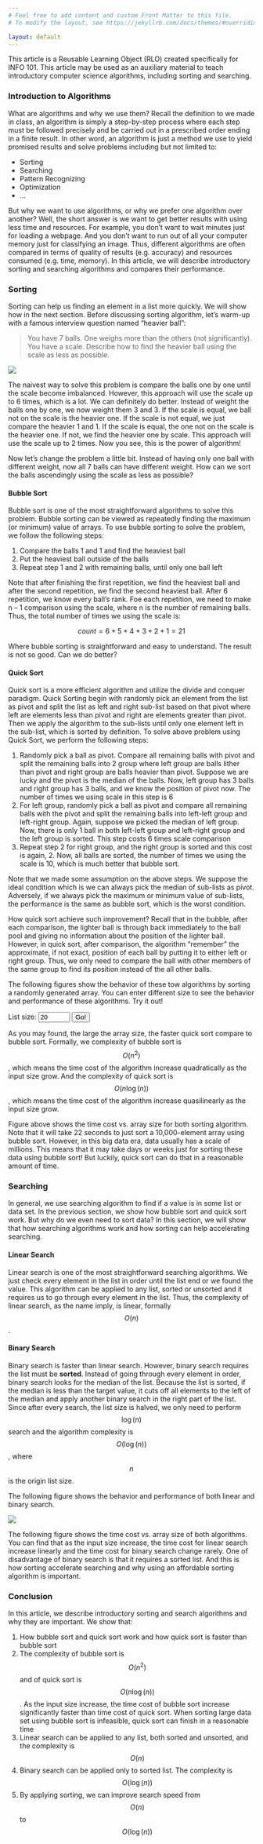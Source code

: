```yaml
---
# Feel free to add content and custom Front Matter to this file.
# To modify the layout, see https://jekyllrb.com/docs/themes/#overriding-theme-defaults

layout: default
---
```


<script src="https://d3js.org/d3.v5.min.js"></script>

<script src="sorting.js"></script>

<script type="text/javascript" async
  src="https://cdnjs.cloudflare.com/ajax/libs/mathjax/2.7.5/MathJax.js?config=TeX-MML-AM_CHTML">
</script>




This article is a Reusable Learning Object (RLO) created specifically for INFO 101. This article may be used as an auxiliary material to teach introductory computer science algorithms, including sorting and searching.

### Introduction to Algorithms

What are algorithms and why we use them? Recall the definition to we made in class, an algorithm is simply a step-by-step process where each step must be followed precisely and be carried out in a prescribed order ending in a finite result. In other word, an algorithm is just a method we use to yield promised results and solve problems including but not limited to: 

* Sorting
* Searching
* Pattern Recognizing 
* Optimization
* …

But why we want to use algorithms, or why we prefer one algorithm over another? Well, the short answer is we want to get better results with using less time and resources. For example, you don’t want to wait minutes just for loading a webpage. And you don’t want to run out of all your computer memory just for classifying an image. Thus, different algorithms are often compared in terms of quality of results (e.g. accuracy) and resources consumed (e.g. time, memory). In this article, we will describe introductory sorting and searching algorithms and compares their performance. 

### Sorting

Sorting can help us finding an element in a list more quickly. We will show how in the next section. Before discussing sorting algorithm, let’s warm-up with a famous interview question named “heavier ball”:

> You have 7 balls. One weighs more than the others (not significantly). You have a scale. Describe how to find the heavier ball using the scale as less as possible.

<img src="img/heavier_ball.jpg">

The naivest way to solve this problem is compare the balls one by one until the scale become imbalanced. However, this approach will use the scale up to 6 times, which is a lot. We can definitely do better. Instead of weight the balls one by one, we now weight them 3 and 3. If the scale is equal, we ball not on the scale is the heavier one. If the scale is not equal, we just compare the heavier 1 and 1. If the scale is equal, the one not on the scale is the heavier one. If not, we find the heavier one by scale. This approach will use the scale up to 2 times. Now you see, this is the power of algorithm!

Now let’s change the problem a little bit. Instead of having only one ball with different weight, now all 7 balls can have different weight. How can we sort the balls ascendingly using the scale as less as possible? 

#### Bubble Sort

Bubble sort is one of the most straightforward algorithms to solve this problem. Bubble sorting can be viewed as repeatedly finding the maximum (or minimum) value of arrays. To use bubble sorting to solve the problem, we follow the following steps:

1. Compare the balls 1 and 1 and find the heaviest ball
2. Put the heaviest ball outside of the balls 
3. Repeat step 1 and 2 with remaining balls, until only one ball left

Note that after finishing the first repetition, we find the heaviest ball and after the second repetition, we find the second heaviest ball. After 6 repetition, we know every ball’s rank. Foe each repetition, we need to make n – 1 comparison using the scale, where n is the number of remaining balls. Thus, the total number of times we using the scale is:

$$count = 6 + 5 + 4 + 3 + 2 + 1 = 21 $$

Where bubble sorting is straightforward and easy to understand. The result is not so good. Can we do better?

#### Quick Sort

Quick sort is a more efficient algorithm and utilize the divide and conquer paradigm. Quick Sorting begin with randomly pick an element from the list as pivot and split the list as left and right sub-list based on that pivot where left are elements less than pivot and right are elements greater than pivot. Then we apply the algorithm to the sub-lists until only one element left in the sub-list, which is sorted by definition. To solve above problem using Quick Sort, we perform the following steps:

1. Randomly pick a ball as pivot. Compare all remaining balls with pivot and split the remaining balls into 2 group where left group are balls lither than pivot and right group are balls heavier than pivot. Suppose we are lucky and the pivot is the median of the balls. Now, left group has 3 balls and right group has 3 balls, and we know the position of pivot now. The number of times we using scale in this step is 6
2. For left group, randomly pick a ball as pivot and compare all remaining balls with the pivot and split the remaining balls into left-left group and left-right group. Again, suppose we picked the median of left group. Now, there is only 1 ball in both left-left group and left-right group and the left group is sorted. This step costs 6 times scale comparison
3. Repeat step 2 for right group, and the right group is sorted and this cost is again, 2. Now, all balls are sorted, the number of times we using the scale is 10, which is much better that bubble sort. 

Note that we made some assumption on the above steps. We suppose the ideal condition which is we can always pick the median of sub-lists as pivot. Adversely, if we always pick the maximum or minimum value of sub-lists, the performance is the same as bubble sort, which is the worst condition.

How quick sort achieve such improvement? Recall that in the bubble, after each comparison, the lighter ball is through back immediately to the ball pool and giving no information about the position of the lighter ball. However, in quick sort, after comparison, the algorithm “remember” the approximate, if not exact, position of each ball by putting it to either left or right group. Thus, we only need to compare the ball with other members of the same group to find its position instead of the all other balls. 

The following figures show the behavior of these tow algorithms by sorting a randomly generated array. You can enter different size to see the behavior and performance of these algorithms. Try it out!




<div class="input">
    List size: <input type="number" name="quantity" min="20" max="100" id="arraySize" value="20" step="1">
    <input type="button" value="Go!" onclick="visualizeSorting()" id="run-sorting">
</div>
<div class="wrapper" name="BubbleSorting"> </div>
<div class="wrapper" name="QuickSorting"> </div>


<script>
var data = d3.range(20).map(function (d) {
        return Math.random();
    });
barchart(data, null, "Bubble Sorting");
barchart(data, null, "Quick Sorting");
</script>

As you may found, the large the array size, the faster quick sort compare to bubble sort. Formally, we complexity of bubble sort is $$O(n^2)$$, which means the time cost of the algorithm increase quadratically  as the input size grow. And the complexity of quick sort is $$O(n\log(n))$$, which means the time cost of the algorithm increase quasilinearly as the input size grow. 

<div class="wrapper" name="sortTime"> </div>
<script>
lineChartSorting("data/sorting_time.csv")
</script>

Figure above shows the time cost vs. array size for both sorting algorithm. Note that it will take 22 seconds to just sort a 10,000-element array using bubble sort. However, in this big data era, data usually has a scale of millions. This means that it may take days or weeks just for sorting these data using bubble sort! But luckily, quick sort can do that in a reasonable amount of time. 


### Searching

In general, we use searching algorithm to find if a value is in some list or data set. In the previous section, we show how bubble sort and quick sort work. But why do we even need to sort data? In this section, we will show that how searching algorithms work and how sorting can help accelerating searching. 

#### Linear Search

Linear search is one of the most straightforward searching algorithms. We just check every element in the list in order until the list end or we found the value. This algorithm can be applied to any list, sorted or unsorted and it requires us to go through every element in the list. Thus, the complexity of linear search, as the name imply, is linear, formally $$O(n)$$. 


#### Binary Search

Binary search is faster than linear search. However, binary search requires the list must be **sorted**. Instead of going through every element in order, binary search looks for the median of the list. Because the list is sorted, if the median is less than the target value, it cuts off all elements to the left of the median and apply another binary search in the right part of the list. Since after every search, the list size is halved, we only need to perform $$\log(n)$$ search and the algorithm complexity is $$O(\log(n))$$, where $$n$$ is the origin list size. 

The following figure shows the behavior and performance of both linear and binary search.  

<img src="img/search.gif">

The following figure shows the time cost vs. array size of both algorithms. You can find that as the input size increase, the time cost for linear search increase linearly and the time cost for binary search change rarely. One of disadvantage of binary search is that it requires a sorted list. And this is how sorting accelerate searching and why using an affordable sorting algorithm is important. 

<div class="wrapper" name="searchTime"></div>
<script>lineChartSearching("data/searching.csv")</script>

### Conclusion

In this article, we describe introductory sorting and search algorithms and why they are important. We show that:

1. How bubble sort and quick sort work and how quick sort is faster than bubble sort
2. The complexity of bubble sort is $$O(n^2)$$ and of quick sort is $$O(n\log(n))$$. As the input size increase, the time cost of bubble sort increase significantly faster than time cost of quick sort. When sorting large data set using bubble sort is infeasible, quick sort can finish in a reasonable time
3. Linear search can be applied to any list, both sorted and unsorted, and the complexity is $$O(n)$$
4. Binary search can be applied only to sorted list. The complexity is $$O(\log(n))$$
5. By applying sorting, we can improve search speed from $$O(n)$$ to $$O(\log(n))$$







